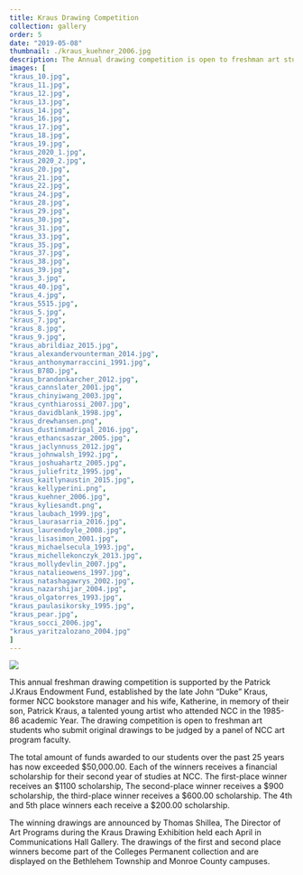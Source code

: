 ```yaml
---
title: Kraus Drawing Competition
collection: gallery
order: 5
date: "2019-05-08"
thumbnail: ./kraus_kuehner_2006.jpg
description: The Annual drawing competition is open to freshman art students who submit original drawings to be judged by a panel of NCC art program faculty.
images: [
"kraus_10.jpg",
"kraus_11.jpg",
"kraus_12.jpg",
"kraus_13.jpg",
"kraus_14.jpg",
"kraus_16.jpg",
"kraus_17.jpg",
"kraus_18.jpg",
"kraus_19.jpg",
"kraus_2020_1.jpg",
"kraus_2020_2.jpg",
"kraus_20.jpg",
"kraus_21.jpg",
"kraus_22.jpg",
"kraus_24.jpg",
"kraus_28.jpg",
"kraus_29.jpg",
"kraus_30.jpg",
"kraus_31.jpg",
"kraus_33.jpg",
"kraus_35.jpg",
"kraus_37.jpg",
"kraus_38.jpg",
"kraus_39.jpg",
"kraus_3.jpg",
"kraus_40.jpg",
"kraus_4.jpg",
"kraus_5515.jpg",
"kraus_5.jpg",
"kraus_7.jpg",
"kraus_8.jpg",
"kraus_9.jpg",
"kraus_abrildiaz_2015.jpg",
"kraus_alexandervounterman_2014.jpg",
"kraus_anthonymarraccini_1991.jpg",
"kraus_B78D.jpg",
"kraus_brandonkarcher_2012.jpg",
"kraus_cannslater_2001.jpg",
"kraus_chinyiwang_2003.jpg",
"kraus_cynthiarossi_2007.jpg",
"kraus_davidblank_1998.jpg",
"kraus_drewhansen.png",
"kraus_dustinmadrigal_2016.jpg",
"kraus_ethancsaszar_2005.jpg",
"kraus_jaclynnuss_2012.jpg",
"kraus_johnwalsh_1992.jpg",
"kraus_joshuahartz_2005.jpg",
"kraus_juliefritz_1995.jpg",
"kraus_kaitlynaustin_2015.jpg",
"kraus_kellyperini.png",
"kraus_kuehner_2006.jpg",
"kraus_kyliesandt.png",
"kraus_laubach_1999.jpg",
"kraus_laurasarria_2016.jpg",
"kraus_laurendoyle_2008.jpg",
"kraus_lisasimon_2001.jpg",
"kraus_michaelsecula_1993.jpg",
"kraus_michellekonczyk_2013.jpg",
"kraus_mollydevlin_2007.jpg",
"kraus_natalieowens_1997.jpg",
"kraus_natashagawrys_2002.jpg",
"kraus_nazarshijar_2004.jpg",
"kraus_olgatorres_1993.jpg",
"kraus_paulasikorsky_1995.jpg",
"kraus_pear.jpg",
"kraus_socci_2006.jpg",
"kraus_yaritzalozano_2004.jpg"
]
---
```


<div class="kg-card kg-image-card">

<img src="./kraus_portrait.png" />

</div>

This annual freshman drawing competition is supported by the Patrick J.Kraus Endowment Fund, established by the late John “Duke” Kraus, former NCC bookstore manager and his wife, Katherine, in memory of their son, Patrick Kraus, a talented young artist who attended NCC in the 1985-86 academic Year. The drawing competition is open to freshman art students who submit original drawings to be judged by a panel of NCC art program faculty.

The total amount of funds awarded to our students over the past 25 years has now exceeded $50,000.00. Each of the winners receives a financial scholarship for their second year of studies at NCC. The first-place winner receives an $1100 scholarship, The second-place winner receives a $900 scholarship, the third-place winner receives a $600.00 scholarship. The 4th and 5th place winners each receive a \$200.00 scholarship.

The winning drawings are announced by Thomas Shillea, The Director of Art Programs during the Kraus Drawing Exhibition held each April in Communications Hall Gallery. The drawings of the first and second place winners become part of the Colleges Permanent collection and are displayed on the Bethlehem Township and Monroe County campuses.
